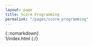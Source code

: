```yaml
---
layout: page
title: Scorm Programming
permalink: "/pages/scorm_programming"
---
```

{::nomarkdown}  
1/index.html
{:/}  

